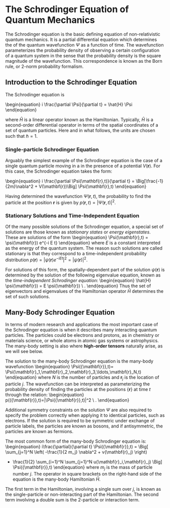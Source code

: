 # The Schrodinger Equation of Quantum Mechanics

The Schrodinger equation is the basic defining equation 
of non-relativistic quantum mechanics.
It is a partial differential equation which determines the
of the quantum wavefunction $\Psi$ as a function of time.
The wavefunction parameterizes the probability density
of observing a certain configuration of
a quantum system in the sense that the 
probability density is the square magnitude of 
the wavefunction. This correspondence is known as
the Born rule, or 2-norm probability formalism.

## Introduction to the Schrodinger Equation

The Schrodinger equation is

\begin{equation}
i \frac{\partial \Psi}{\partial t} = \hat{H} \Psi
\end{equation}

where $\hat{H}$ is a linear operator known as the 
Hamiltonian. Typically, $\hat{H}$ is a second-order
differential operator in terms of the spatial coordinates
of a set of quantum particles. Here and in what follows,
the units are chosen such that $\hbar=1$.

### Single-particle Schrodinger Equation

Arguably the simplest example of the Schrodinger equation
is the case of a single quantum particle moving in a 
in the presence of a potential $V(\mathbf{r})$. 
For this case, the Schrodinger equation takes the form:

\begin{equation}
i \frac{\partial \Psi(\mathbf{r},t)}{\partial t} 
= \Big[\frac{-1}{2m}\nabla^2 + V(\mathbf{r})\Big] \Psi(\mathbf{r},t)
\end{equation}

Having determined the wavefunction $\Psi(\mathbf{r},t)$,
the probability to find the particle at the position $\mathbf{r}$
is given by $p(\mathbf{r},t) = |\Psi(\mathbf{r},t)|^2$.

### Stationary Solutions and Time-Independent Equation

Of the many possible solutions of the Schrodinger equation,
a special set of solutions are those known as *stationary states*
or *energy eigenstates*.
These are solutions of the form
\begin{equation}
\Psi(\mathbf{r},t) = \psi(\mathbf{r}) e^{-i E t}
\end{equation}
where $E$ is a constant interpreted as the energy 
of the quantum system. The reason such solutions are called
stationary is that they correspond to a time-independent 
probability distribution 
$p(\mathbf{r})=|\psi(\mathbf{r}) e^{-i E t}|^2 = |\psi(\mathbf{r})|^2$.

For solutions of this form, the spatially-dependent part of the
solution $\psi(\mathbf{r})$ is determined by the solution of the following eigenvalue equation, known as the *time-independent Schrodinger equation*:
\begin{equation}
\hat{H} \psi(\mathbf{r}) = E \psi(\mathbf{r}) \ .
\end{equation}
Thus the set of eigenvectors and eigenvalues 
of the Hamiltonian operator $\hat{H}$ 
determines the set of such solutions.

## Many-Body Schrodinger Equation

In terms of modern research and applications
the most important case of the Schrodinger equation
is when it describes many interacting quantum particles. 
The particles could be electrons and protons, as in
chemistry or materials science, or whole atoms
in atomic gas systems or astrophysics.
The many-body setting is also where <b>high-order tensors</b>
naturally arise, as we will see below.

The solution to the many-body Schrodinger equation is 
the many-body wavefunction
\begin{equation}
\Psi(\{\mathbf{r}\},t)=
\Psi(\mathbf{r}_1,\mathbf{r}_2,\mathbf{r}_3,\ldots,\mathbf{r}_N,t)
\end{equation}
where $N$ is the number of particles and $\mathbf{r}_j$ is the
location of particle $j$.
The wavefunction can be interpreted as parameterizing the probability
density of finding the particles at the positions $\{\mathbf{r}\}$
at time $t$ through the relation:
\begin{equation}
p((\{\mathbf{r}\},t)=|\Psi(\{\mathbf{r}\},t)|^2 \ .
\end{equation}

Additional symmetry constraints on the solution $\Psi$ are
also required to specify the problem correctly when
applying it to identical particles, such as electrons.
If the solution is required to be symmetric under exchange of
particle labels, the particles are known as bosons, and if 
antisymmetric, the particles are known as fermions.

The most common form of the many-body Schrodinger equation
is:
\begin{equation}
i\frac{\partial}{\partial t} \Psi(\{\mathbf{r}\},t)
= \Big[ \sum_{j=1}^N \left( -\frac{1}{2 m_j} \nabla^2 + v(\mathbf{r}_j) \right)
   + \frac{1}{2} \sum_{i=1}^N \sum_{j=1}^N u(\mathbf{r}_i,\mathbf{r}_j)
  \Big] \Psi(\{\mathbf{r}\},t)
\end{equation}
where $m_j$ is the mass of particle number $j$.
The operator in square brackets on the right-hand side of the equation
is the many-body Hamiltonian $\hat{H}$.

The first term in the Hamiltonian, involving a single sum over $j$, is
known as the single-particle or non-interacting part of the Hamiltonian.
The second term involving a double sum is the 2-particle or interaction
term.


